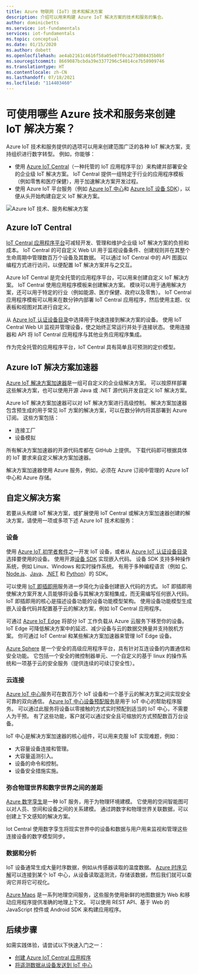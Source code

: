 ```yaml
---
title: Azure 物联网 (IoT) 技术和解决方案
description: 介绍可以用来构建 Azure IoT 解决方案的技术和服务的集合。
author: dominicbetts
ms.service: iot-fundamentals
services: iot-fundamentals
ms.topic: conceptual
ms.date: 01/15/2020
ms.author: dobett
ms.openlocfilehash: ae4ab2161c4616f58a05e07f0ca273d08435b0bf
ms.sourcegitcommit: 8669087bcbda39e3377296c54014ce7b58909746
ms.translationtype: HT
ms.contentlocale: zh-CN
ms.lasthandoff: 07/18/2021
ms.locfileid: "114403460"
---
```

# <a name="what-azure-technologies-and-services-can-you-use-to-create-iot-solutions"></a>可使用哪些 Azure 技术和服务来创建 IoT 解决方案？

Azure IoT 技术和服务提供的选项可以用来创建范围广泛的各种 IoT 解决方案，支持组织进行数字转型。 例如，你能够：

* 使用 [Azure IoT Central](https://apps.azureiotcentral.com)（一种托管的 IoT 应用程序平台）来构建并部署安全的企业级 IoT 解决方案。 IoT Central 提供一组特定于行业的应用程序模板（例如零售和医疗保健），用于加速解决方案开发过程。
* 使用 Azure IoT 平台服务（例如 [Azure IoT 中心](../iot-hub/about-iot-hub.md)和 [Azure IoT 设备 SDK](../iot-hub/iot-hub-devguide-sdks.md)），以便从头开始构建自定义 IoT 解决方案。

![Azure IoT 技术、服务和解决方案](./media/iot-services-and-technologies/iot-technologies-services.png)

## <a name="azure-iot-central"></a>Azure IoT Central

[IoT Central 应用程序平台](https://apps.azureiotcentral.com)可减轻开发、管理和维护企业级 IoT 解决方案的负担和成本。 IoT Central 的可自定义 Web UI 用于监视设备条件、创建规则并在其整个生命周期中管理数百万个设备及其数据。 可以通过 IoT Central 中的 API 图面以编程方式进行访问，以便配置 IoT 解决方案并与之交互。

Azure IoT Central 是完全托管的应用程序平台，可以用来创建自定义 IoT 解决方案。 IoT Central 使用应用程序模板来创建解决方案。 模块可以用于通用解决方案，还可以用于特定的行业（例如能源、医疗保健、政府以及零售）。 IoT Central 应用程序模板可以用来在数分钟内部署 IoT Central 应用程序，然后使用主题、仪表板和视图对其进行自定义。

从 [Azure IoT 认证设备目录](https://devicecatalog.azure.com)中选择用于快速连接到解决方案的设备。 使用 IoT Central Web UI 监视并管理设备，使之始终正常运行并处于连接状态。 使用连接器和 API 将 IoT Central 应用程序与其他业务应用程序集成。

作为完全托管的应用程序平台，IoT Central 具有简单且可预测的定价模型。

## <a name="azure-iot-solution-accelerators"></a>Azure IoT 解决方案加速器

[Azure IoT 解决方案加速器](https://www.azureiotsolutions.com)是一组可自定义的企业级解决方案。 可以按原样部署这些解决方案，也可以使用开源 Java 或 .NET 源代码开发自定义 IoT 解决方案。

Azure IoT 解决方案加速器可以对 IoT 解决方案进行高级控制。 解决方案加速器包含预生成的用于常见 IoT 方案的解决方案，可以在数分钟内将其部署到 Azure 订阅。 这些方案包括：

* 连接工厂
* 设备模拟

所有解决方案加速器的开源代码库都在 GitHub 上提供。 下载代码即可根据具体的 IoT 要求来自定义解决方案加速器。

解决方案加速器使用 Azure 服务，例如，必须在 Azure 订阅中管理的 Azure IoT 中心和 Azure 存储。

## <a name="custom-solutions"></a>自定义解决方案

若要从头构建 IoT 解决方案，或扩展使用 IoT Central 或解决方案加速器创建的解决方案，请使用一项或多项下述 Azure IoT 技术和服务：

### <a name="devices"></a>设备

使用 [Azure IoT 初学者套件](https://devicecatalog.azure.com/kits)之一开发 IoT 设备，或者从 [Azure IoT 认证设备目录](https://devicecatalog.azure.com)选择要使用的设备。 使用开源[设备 SDK](../iot-hub/iot-hub-devguide-sdks.md) 实现嵌入代码。 设备 SDK 支持多种操作系统，例如 Linux、Windows 和实时操作系统。 有用于多种编程语言（例如 [C](https://github.com/Azure/azure-iot-sdk-c)、[Node.js](https://github.com/Azure/azure-iot-sdk-node)、[Java](https://github.com/Azure/azure-iot-sdk-java)、[.NET](https://github.com/Azure/azure-iot-sdk-csharp) 和 [Python](https://github.com/Azure/azure-iot-sdk-python)）的 SDK。

可以使用 [IoT 即插即用](../iot-develop/overview-iot-plug-and-play.md)服务进一步简化为设备创建嵌入代码的方式。 IoT 即插即用使解决方案开发人员能够将设备与其解决方案相集成，而无需编写任何嵌入代码。 IoT 即插即用的核心是描述设备功能的设备功能模型架构。  使用设备功能模型生成嵌入设备代码并配置基于云的解决方案，例如 IoT Central 应用程序。

可通过 [Azure IoT Edge](../iot-edge/about-iot-edge.md) 将部分 IoT 工作负载从 Azure 云服务下移至你的设备。 IoT Edge 可降低解决方案中的延迟、减少设备与云的数据交换量并支持脱机方案。 你可通过 IoT Central 和某些解决方案加速器来管理 IoT Edge 设备。

[Azure Sphere](/azure-sphere/product-overview/what-is-azure-sphere) 是一个安全的高级应用程序平台，具有针对互连设备的内置通信和安全功能。 它包括一个安全的微控制器单元、一个自定义的基于 linux 的操作系统和一项基于云的安全服务（提供连续的可续订安全性）。

### <a name="cloud-connectivity"></a>云连接

[Azure IoT 中心](../iot-hub/about-iot-hub.md)服务可在数百万个 IoT 设备和一个基于云的解决方案之间实现安全可靠的双向通信。 [Azure IoT 中心设备预配服务](../iot-dps/about-iot-dps.md)是用于 IoT 中心的帮助程序服务。 可以通过此服务将设备以零接触的方式实时预配到适当的 IoT 中心，不需要人为干预。 有了这些功能，客户就可以通过安全且可缩放的方式预配数百万台设备。

IoT 中心是解决方案加速器的核心组件，可以用来克服 IoT 实现难题，例如：

* 大容量设备连接和管理。
* 大容量遥测引入。
* 设备的命令和控制。
* 设备安全措施实施。

### <a name="bridging-the-gap-between-the-physical-and-digital-worlds"></a>弥合物理世界和数字世界之间的差距

[Azure 数字孪生](../digital-twins/overview.md)是一种 IoT 服务，用于为物理环境建模。 它使用的空间智能图可以对人员、空间和设备之间的关系建模。 通过跨数字和物理世界关联数据，可以创建上下文感知的解决方案。

Iot Central 使用数字孪生将现实世界中的设备和数据与用户用来监视和管理这些连接设备的数字模型同步。

### <a name="data-and-analytics"></a>数据和分析

IoT 设备通常生成大量时序数据，例如从传感器读取的温度数据。 [Azure 时序见解](../time-series-insights/time-series-insights-overview.md)可以连接到某个 IoT 中心，从设备读取遥测流，存储该数据，然后我们就可以查询它并将它可视化。

[Azure Maps](../azure-maps/index.yml) 是一系列地理空间服务，这些服务使用新鲜的地图数据为 Web 和移动应用程序提供准确的地理上下文。 可以使用 REST API、基于 Web 的 JavaScript 控件或 Android SDK 来构建应用程序。

## <a name="next-steps"></a>后续步骤

如需实践体验，请尝试以下快速入门之一：

- [创建 Azure IoT Central 应用程序](../iot-central/core/quick-deploy-iot-central.md)
- [将遥测数据从设备发送到 IoT 中心](../iot-hub/quickstart-send-telemetry-cli.md)

